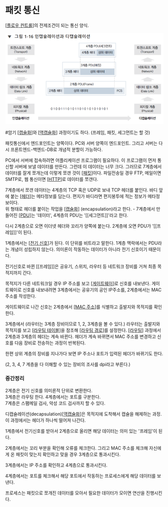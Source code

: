 # 패킷 통신

[[플로우 컨트롤]]의 전제조건이 되는 통신 양식.

![캡슐화 도식](../attachments/2022-09-15-16-58-55.png)

#암기
[[캡슐화]]와 [[역캡슐화]] 과정이기도 하다. 
(프레임, 패킷, 세그먼트는  할 것)

패킷통신에서 엔드포인트는 양쪽이다. PC와 서버 양쪽이 엔드포인트. 
그리고 서버는 다시 프론트엔드-백엔드-DB로 개념적 분할이 가능하다. 

PC에서 서버에 접속하려면 어플리케이션 프로그램이 필요하다. 이 프로그램이 먼저 통신할 서버에 보낼 데이터를 만든다. 그런데 이 데이터는 너무 크다. 그러므로 7계층에서 데이터를 잘게 쪼개는데 이렇게 쪼갠 것이 [[패킷]]이다. 파일전송일 경우 FTP, 메일이면 SMTP로, 웹 통신이면 [[HTTP]]로 데이터를 쪼갠다.  

7계층에서 쪼갠 데이터는 4계층의 TCP 혹은 UDP로 보내 TCP 헤더를 붙인다. 바디 앞에 붙는 [[헤더]]는 메타정보를 담는다. 편지가 바디라면 편지봉투에 적는 정보가 메타정보이다.  
위 형태로 헤더를 붙이는 작업을 [[캡슐화]] (encapsulation)라고 한다. - 7계층에서 만들어진 [[PDU]]는 '데이터',  4계층의 PDU는 '[[세그먼트]]'라고 한다.  

다시 2계층으로 오면 이더넷 헤더와 꼬리가 양쪽에 붙는다. 2계층에 오면 PDU가 '[[프레임]]'이 된다.  

1계층에서는 [[전기 신호]]가 된다. 이 단위를 비트라고 말한다. 1계층 맥락에서는 PDU라는 개념이 성립하지 않는다. 의미론이 작동하는 데이터가 아니라 전기 신호이기 때문이다.  

전기신호로 바뀐 [[프레임]]은 공유기, 스위치, 라우터 등 네트워크 장비를 거쳐 최종 목적지까지 간다.  

목적지가 다른 네트워크일 경우 IP 주소를 보고 [[게이트웨이]]로 신호를 내보낸다. 게이트웨이로 신호를 내보내려면 3계층에서는 공유기의 공인 IP주소를, 2계층에서는 MAC 주소를 작성한다.  

게이트웨이로 나간 신호는 2계층에서 [[MAC 주소]]를 식별하고 출발지와 목적지를 확인한다.  

3계층에서 (라우터는 3계층 장비이므로 1, 2, 3계층을 볼 수 있다.) 라우터는 출발지와 목적지를 보고 [[라우팅 테이블]]을 참조해 [[라우팅 경로]]를 설정한다. [[라우팅]] 과정에서 2계층과 3계층의 헤더는 계속 바뀐다. 헤더가 계속 바뀌면서 MAC 주소를 변경하고 신호를 다음 장비로 전송하는 과정이 반복된다.  

한편 상위 계층의 장비를 지나가다 보면 IP 주소나 포트가 입력된 헤더가 바뀌기도 한다.  

(2, 3, 4, 7 계층을 다 이해할 수 있는 장비의 조사를 dpi라고 부른다.) 



### 중간정리
2계층은 전기 신호를 의미론적 단위로 변환한다.  
3계층은 라우팅 한다. 
4계층에서는 포트를 구분한다.  
7계층은 스팸메일 검사, 악성 코드 검사까지 할 수 있다. 

 


디캡슐레이션(decapsulation)[[역캡슐화]]은 목적지에 도착해서 캡슐을 해제하는 과정. 이 과정에서는 헤더가 하나씩 떨어져 나간다.  

1계층에서 전기신호를 받아서 2계층으로 올리면 해당 데이터는 의미 있는 '프레임'이 된다.  

2계층에서는 꼬리 부분을 확인해 오류를 체크한다. 그리고 MAC 주소를 체크해 자신에게 온 패킷이 맞는지 확인하고 맞을 경우 3계층으로 통과시킨다. 

3계층에서는 IP 주소를 확인하고 4계층으로 통과시킨다. 

4계층에서는 포트를 체크해서 해당 포트에서 작동하는 프로세스에게 해당 데이터를 보낸다.  

프로세스는 패킷으로 쪼개진 데이터를 모아서 필요한 데이터가 모이면 연산을 진행시킨다.

[//begin]: # "Autogenerated link references for markdown compatibility"
[플로우 컨트롤]: <플로우 컨트롤.md> "플로우 컨트롤"
[캡슐화]: 캡슐화.md "캡슐화"
[역캡슐화]: 역캡슐화.md "역캡슐화"
[패킷]: 패킷.md "패킷"
[HTTP]: HTTP.md "HTTP"
[헤더]: 헤더.md "헤더"
[캡슐화]: 캡슐화.md "캡슐화"
[PDU]: PDU.md "PDU"
[전기 신호]: <전기 신호.md> "전기 신호"
[게이트웨이]: 게이트웨이.md "게이트웨이"
[MAC 주소]: <MAC 주소.md> "MAC 주소"
[라우팅 테이블]: <라우팅 테이블.md> "라우팅 테이블"
[라우팅 경로]: <라우팅 경로.md> "라우팅 경로"
[라우팅]: 라우팅.md "라우팅"
[역캡슐화]: 역캡슐화.md "역캡슐화"
[//end]: # "Autogenerated link references"
[//begin]: # "Autogenerated link references for markdown compatibility"
[플로우 컨트롤]: <플로우 컨트롤.md> "플로우 컨트롤"
[캡슐화]: 캡슐화.md "캡슐화"
[역캡슐화]: 역캡슐화.md "역캡슐화"
[패킷]: 패킷.md "패킷"
[HTTP]: HTTP.md "HTTP"
[헤더]: 헤더.md "헤더"
[캡슐화]: 캡슐화.md "캡슐화"
[PDU]: PDU.md "PDU"
[전기 신호]: <전기 신호.md> "전기 신호"
[게이트웨이]: 게이트웨이.md "게이트웨이"
[MAC 주소]: <MAC 주소.md> "MAC 주소"
[라우팅 테이블]: <라우팅 테이블.md> "라우팅 테이블"
[라우팅 경로]: <라우팅 경로.md> "라우팅 경로"
[라우팅]: 라우팅.md "라우팅"
[역캡슐화]: 역캡슐화.md "역캡슐화"
[//end]: # "Autogenerated link references"